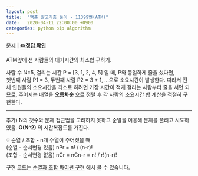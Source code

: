 ```yaml
---
layout: post
title:  "백준 알고리즘 풀이 - 11399번(ATM)"
date:   2020-04-11 22:00:00 +0900
categories: python pip algorithm
---
```


[문제](https://www.acmicpc.net/problem/11399) |
**[✏️정답 확인](https://github.com/live2skull/TheLordOfAlgorithm/blob/master/problems_boj/%EA%B7%B8%EB%A6%AC%EB%94%94_%EC%95%8C%EA%B3%A0%EB%A6%AC%EC%A6%98/11399.py)**

ATM앞에 선 사람들의 대기시간의 최소합 구하기.  

사람 수 N=5, 걸리는 시간 P = [3, 1, 2, 4, 5] 일 때, P와 동일하게 줄을 섰다면,   
첫번째 사람 P1 = 3, 두번째 사람 P2 = 3 + 1, ...으로 소요시간이 발생한다. 따라서 전체 인원들의 소요시간을 최소로 하려면 가장 시간이 적게 걸리는 사람부터 줄을 서면 되므로, 주어지는 배열을 **오름차순** 으로 정렬 후 각 사람의 소요시간 합 계산을 적절히 구현한다.

----

추가) N의 갯수와 문제 접근법을 고려하지 못하고 순열을 이용해 문제를 풀려고 시도하였음. **O(N^2)** 의 시간복잡도를 가진다.

💡 순열 / 조합 - n개 수열이 주어졌을 때  
(순열 - 순서변경 있음) nPr = n! / (n-r)\!   
(조합 - 순서변경 없음) nCr = nCn-r = n! / r!(n-r)\!

구현 코드는 [순열과 조합 파이썬 구현](https://blog.live2skull.kr/posts/math-permutation-combination/) 에서 볼 수 있습니다.
